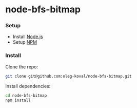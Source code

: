# node-bfs-bitmap


### Setup

- Install [Node.js](https://gist.github.com/d2s/372b5943bce17b964a79)
- Setup [NPM](https://docs.npmjs.com/downloading-and-installing-node-js-and-npm)

### Install

Clone the repo:

```bash
git clone git@github.com:oleg-koval/node-bfs-bitmap.git
```

Install dependencies:
```bash
cd node-bfs-bitmap
npm install
```
